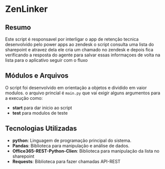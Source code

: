 # ZenLinker

## Resumo

Este script é responsavel por interligar o app de retenção tecnica desenvolvido pelo power apps ao zendesk
o script consulta uma lista do sharepoint e atravez dela ele cria um chamado no zendesk e depois fica 
verificando a resposta do agente para salvar essas informaçoes de volta na lista para o aplicativo seguir com o fluxo

## Módulos e Arquivos

O script foi desenvolvido em orientação a objetos e dividido em vaior modulos. o arquivo princial é `main.py`
que vai exigir alguns argumentos para a execução como:

- **start** para dar inicio ao script
- **test** para modulos de teste

## Tecnologias Utilizadas

- **python**: Linguagem de programação principal do sistema.
- **Pandas**: Biblioteca para manipulação e análise de dados.
- **Office365-REST-Python-Clien**: Biblioteca para manipulação da lista no sharepoint
- **Requests**: Biblioteca para fazer chamadas API-REST